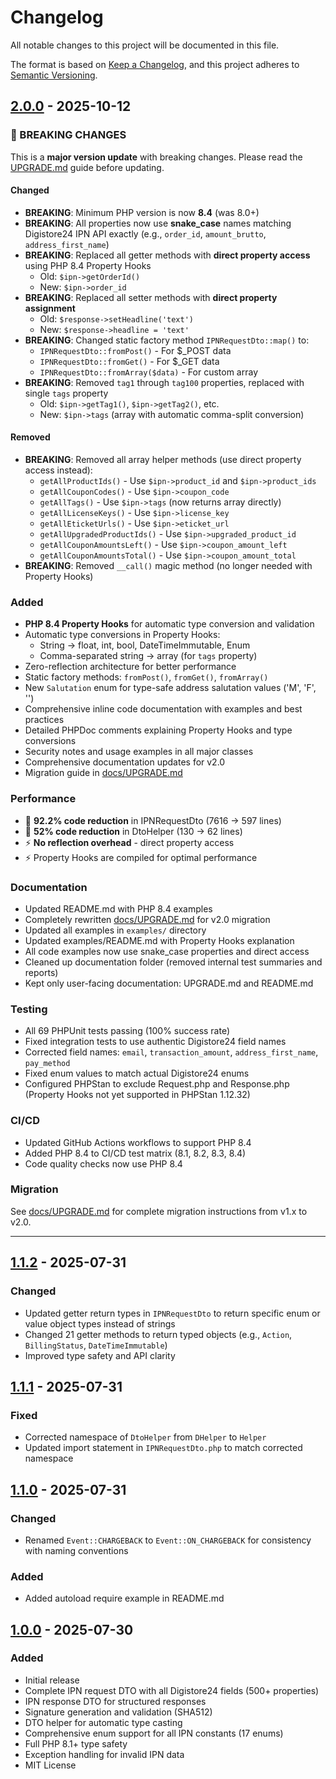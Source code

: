# Changelog

All notable changes to this project will be documented in this file.

The format is based on [Keep a Changelog](https://keepachangelog.com/en/1.0.0/),
and this project adheres to [Semantic Versioning](https://semver.org/spec/v2.0.0.html).

## [2.0.0] - 2025-10-12

### 🚨 BREAKING CHANGES

This is a **major version update** with breaking changes. Please read the [UPGRADE.md](docs/UPGRADE.md) guide before updating.

#### Changed
- **BREAKING**: Minimum PHP version is now **8.4** (was 8.0+)
- **BREAKING**: All properties now use **snake_case** names matching Digistore24 IPN API exactly (e.g., `order_id`, `amount_brutto`, `address_first_name`)
- **BREAKING**: Replaced all getter methods with **direct property access** using PHP 8.4 Property Hooks
  - Old: `$ipn->getOrderId()`
  - New: `$ipn->order_id`
- **BREAKING**: Replaced all setter methods with **direct property assignment**
  - Old: `$response->setHeadline('text')`
  - New: `$response->headline = 'text'`
- **BREAKING**: Changed static factory method `IPNRequestDto::map()` to:
  - `IPNRequestDto::fromPost()` - For $_POST data
  - `IPNRequestDto::fromGet()` - For $_GET data
  - `IPNRequestDto::fromArray($data)` - For custom array
- **BREAKING**: Removed `tag1` through `tag100` properties, replaced with single `tags` property
  - Old: `$ipn->getTag1()`, `$ipn->getTag2()`, etc.
  - New: `$ipn->tags` (array with automatic comma-split conversion)

#### Removed
- **BREAKING**: Removed all array helper methods (use direct property access instead):
  - `getAllProductIds()` - Use `$ipn->product_id` and `$ipn->product_ids`
  - `getAllCouponCodes()` - Use `$ipn->coupon_code`
  - `getAllTags()` - Use `$ipn->tags` (now returns array directly)
  - `getAllLicenseKeys()` - Use `$ipn->license_key`
  - `getAllEticketUrls()` - Use `$ipn->eticket_url`
  - `getAllUpgradedProductIds()` - Use `$ipn->upgraded_product_id`
  - `getAllCouponAmountsLeft()` - Use `$ipn->coupon_amount_left`
  - `getAllCouponAmountsTotal()` - Use `$ipn->coupon_amount_total`
- **BREAKING**: Removed `__call()` magic method (no longer needed with Property Hooks)

### Added
- **PHP 8.4 Property Hooks** for automatic type conversion and validation
- Automatic type conversions in Property Hooks:
  - String → float, int, bool, DateTimeImmutable, Enum
  - Comma-separated string → array (for `tags` property)
- Zero-reflection architecture for better performance
- Static factory methods: `fromPost()`, `fromGet()`, `fromArray()`
- New `Salutation` enum for type-safe address salutation values ('M', 'F', '')
- Comprehensive inline code documentation with examples and best practices
- Detailed PHPDoc comments explaining Property Hooks and type conversions
- Security notes and usage examples in all major classes
- Comprehensive documentation updates for v2.0
- Migration guide in [docs/UPGRADE.md](docs/UPGRADE.md)

### Performance
- 🚀 **92.2% code reduction** in IPNRequestDto (7616 → 597 lines)
- 🚀 **52% code reduction** in DtoHelper (130 → 62 lines)
- ⚡ **No reflection overhead** - direct property access
- ⚡ Property Hooks are compiled for optimal performance

### Documentation
- Updated README.md with PHP 8.4 examples
- Completely rewritten [docs/UPGRADE.md](docs/UPGRADE.md) for v2.0 migration
- Updated all examples in `examples/` directory
- Updated examples/README.md with Property Hooks explanation
- All code examples now use snake_case properties and direct access
- Cleaned up documentation folder (removed internal test summaries and reports)
- Kept only user-facing documentation: UPGRADE.md and README.md

### Testing
- All 69 PHPUnit tests passing (100% success rate)
- Fixed integration tests to use authentic Digistore24 field names
- Corrected field names: `email`, `transaction_amount`, `address_first_name`, `pay_method`
- Fixed enum values to match actual Digistore24 enums
- Configured PHPStan to exclude Request.php and Response.php (Property Hooks not yet supported in PHPStan 1.12.32)

### CI/CD
- Updated GitHub Actions workflows to support PHP 8.4
- Added PHP 8.4 to CI/CD test matrix (8.1, 8.2, 8.3, 8.4)
- Code quality checks now use PHP 8.4

### Migration
See [docs/UPGRADE.md](docs/UPGRADE.md) for complete migration instructions from v1.x to v2.0.

---

## [1.1.2] - 2025-07-31

### Changed
- Updated getter return types in `IPNRequestDto` to return specific enum or value object types instead of strings
- Changed 21 getter methods to return typed objects (e.g., `Action`, `BillingStatus`, `DateTimeImmutable`)
- Improved type safety and API clarity

## [1.1.1] - 2025-07-31

### Fixed
- Corrected namespace of `DtoHelper` from `DHelper` to `Helper`
- Updated import statement in `IPNRequestDto.php` to match corrected namespace

## [1.1.0] - 2025-07-31

### Changed
- Renamed `Event::CHARGEBACK` to `Event::ON_CHARGEBACK` for consistency with naming conventions

### Added
- Added autoload require example in README.md

## [1.0.0] - 2025-07-30

### Added
- Initial release
- Complete IPN request DTO with all Digistore24 fields (500+ properties)
- IPN response DTO for structured responses
- Signature generation and validation (SHA512)
- DTO helper for automatic type casting
- Comprehensive enum support for all IPN constants (17 enums)
- Full PHP 8.1+ type safety
- Exception handling for invalid IPN data
- MIT License

[2.0.0]: https://github.com/GoSuccess-GmbH/digistore24-ipn/compare/v1.1.2...v2.0.0
[1.1.2]: https://github.com/GoSuccess-GmbH/digistore24-ipn/compare/v1.1.1...v1.1.2
[1.1.1]: https://github.com/GoSuccess-GmbH/digistore24-ipn/compare/v1.1.0...v1.1.1
[1.1.0]: https://github.com/GoSuccess-GmbH/digistore24-ipn/compare/v1.0.0...v1.1.0
[1.0.0]: https://github.com/GoSuccess-GmbH/digistore24-ipn/releases/tag/v1.0.0

